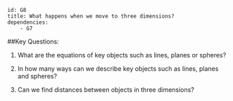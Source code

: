 ````
id: G8
title: What happens when we move to three dimensions?
dependencies: 
    - G7 
````
##Key Questions:

1. What are the equations of key objects such as lines, planes or spheres?

1. In how many ways can we describe key objects such as lines, planes and spheres?

1. Can we find distances between objects in three dimensions?
